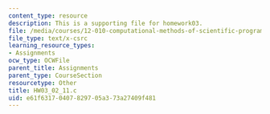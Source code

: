 ```yaml
---
content_type: resource
description: This is a supporting file for homework03.
file: /media/courses/12-010-computational-methods-of-scientific-programming-fall-2011/e61f63170407829705a373a27409f481_HW03_02_11.c
file_type: text/x-csrc
learning_resource_types:
- Assignments
ocw_type: OCWFile
parent_title: Assignments
parent_type: CourseSection
resourcetype: Other
title: HW03_02_11.c
uid: e61f6317-0407-8297-05a3-73a27409f481
---
```

